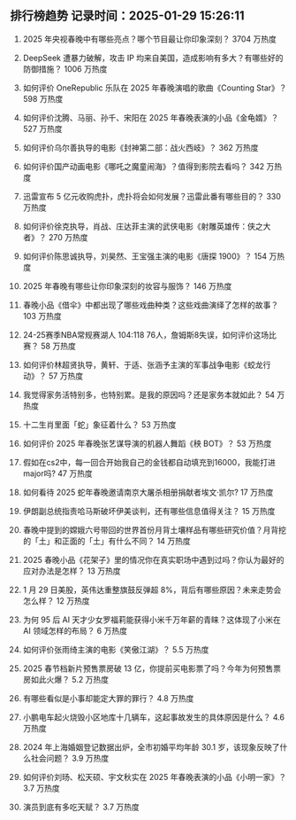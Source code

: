 
## 排行榜趋势 记录时间：2025-01-29 15:26:11
  
  1. 2025 年央视春晚中有哪些亮点？哪个节目最让你印象深刻？ 3704 万热度
    
  2. DeepSeek 遭暴力破解，攻击 IP 均来自美国，造成影响有多大？有哪些好的防御措施？ 1006 万热度
    
  3. 如何评价 OneRepublic 乐队在 2025 年春晚演唱的歌曲《Counting Star》？ 598 万热度
    
  4. 如何评价沈腾、马丽、孙千、宋阳在 2025 年春晚表演的小品《金龟婿》？ 527 万热度
    
  5. 如何评价乌尔善执导的电影《封神第二部：战火西岐》？ 362 万热度
    
  6. 如何评价国产动画电影《哪吒之魔童闹海》？值得到影院去看吗？ 342 万热度
    
  7. 迅雷宣布 5 亿元收购虎扑，虎扑将会如何发展？迅雷此番有哪些目的？ 330 万热度
    
  8. 如何评价徐克执导，肖战、庄达菲主演的武侠电影《射雕英雄传：侠之大者》？ 270 万热度
    
  9. 如何评价陈思诚执导，刘昊然、王宝强主演的电影《唐探 1900》？ 154 万热度
    
  10. 2025 年春晚有哪些让你印象深刻的妆容与服饰？ 146 万热度
    
  11. 春晚小品《借伞》中都出现了哪些戏曲种类？这些戏曲演绎了怎样的故事？ 103 万热度
    
  12. 24-25赛季NBA常规赛湖人 104:118 76人，詹姆斯8失误，如何评价这场比赛？ 58 万热度
    
  13. 如何评价林超贤执导，黄轩、于适、张涵予主演的军事战争电影《蛟龙行动》？ 57 万热度
    
  14. 我觉得家务活特别多，也特别累。是我的原因吗？还是家务本就如此？ 54 万热度
    
  15. 十二生肖里面「蛇」象征着什么？ 53 万热度
    
  16. 如何评价 2025 年春晚张艺谋导演的机器人舞蹈《秧 BOT》？ 53 万热度
    
  17. 假如在cs2中，每一回合开始我自己的金钱都自动填充到16000，我能打进major吗? 47 万热度
    
  18. 如何看待 2025 蛇年春晚邀请南京大屠杀相册捐献者埃文·凯尔? 17 万热度
    
  19. 伊朗副总统指责哈马斯破坏伊美谈判，还有哪些信息值得关注？ 15 万热度
    
  20. 春晚中提到的嫦娥六号带回的世界首份月背土壤样品有哪些研究价值？月背挖的「土」和正面的「土」有什么不同？ 14 万热度
    
  21. 2025 春晚小品《花架子》里的情况你在真实职场中遇到过吗？你认为最好的应对办法是怎样？ 13 万热度
    
  22. 1 月 29 日美股，英伟达重整旗鼓反弹超 8%，背后有哪些原因？未来走势会怎么样？ 12 万热度
    
  23. 为何 95 后 AI 天才少女罗福莉能获得小米千万年薪的青睐？这体现了小米在 AI 领域怎样的布局？ 6 万热度
    
  24. 如何评价张雨绮主演的电影《笑傲江湖》？ 5.5 万热度
    
  25. 2025 春节档新片预售票房破 13 亿，你提前买电影票了吗？今年为何预售票房如此火爆？ 5.2 万热度
    
  26. 有哪些看似是小事却能定大罪的罪行？ 4.8 万热度
    
  27. 小鹏电车起火烧毁小区地库十几辆车，这起事故发生的具体原因是什么？ 4.6 万热度
    
  28. 2024 年上海婚姻登记数据出炉，全市初婚平均年龄 30.1 岁，该现象反映了什么社会问题？ 3.9 万热度
    
  29. 如何评价刘旸、松天硕、宇文秋实在 2025 年春晚表演的小品《小明一家》？ 3.7 万热度
    
  30. 演员到底有多吃天赋？ 3.7 万热度
    